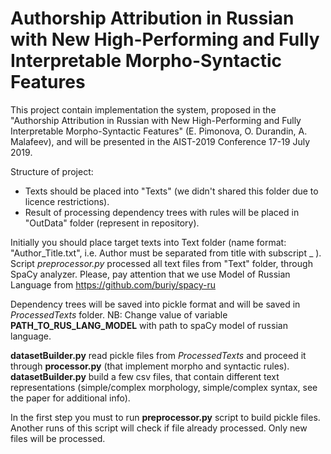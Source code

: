 # Authorship Attribution in Russian with New High-Performing and Fully Interpretable Morpho-Syntactic Features

This project contain implementation the system, proposed in the "Authorship Attribution in Russian with New High-Performing and Fully Interpretable Morpho-Syntactic Features" (E. Pimonova, O. Durandin, A. Malafeev), and will be presented in the AIST-2019 Conference 17-19 July 2019.

Structure of project:
* Texts should be placed into "Texts" (we didn't shared this folder due to licence restrictions).
* Result of processing dependency trees with rules will be placed in "OutData" folder (represent in repository).

Initially you should place target texts into Text folder (name format: "Author_Title.txt", i.e. Author must be separated from title with subscript _ ).
Script _preprocessor.py_ processed all text files from "Text" folder, through SpaCy analyzer. Please, pay attention that we use Model of Russian Language from https://github.com/buriy/spacy-ru

Dependency trees will be saved into pickle format and will be saved in _ProcessedTexts_ folder. 
NB: Change value of variable **PATH_TO_RUS_LANG_MODEL** with path to spaCy model of russian language.

**datasetBuilder.py** read pickle files from _ProcessedTexts_ and proceed it through **processor.py** (that implement morpho and syntactic rules). **datasetBuilder.py** build a few csv files, that contain different text representations (simple/complex morphology, simple/complex syntax, see the paper for additional info).

In the first step you must to run **preprocessor.py** script to build pickle files. Another runs of this script will check if file already processed. Only new files will be processed.
